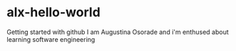 # alx-hello-world
Getting started with github
I am Augustina Osorade and i'm enthused about learning software engineering
